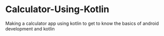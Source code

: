 # Calculator-Using-Kotlin
Making a calculator app using kotlin to get to know the basics of android development and kotlin 
